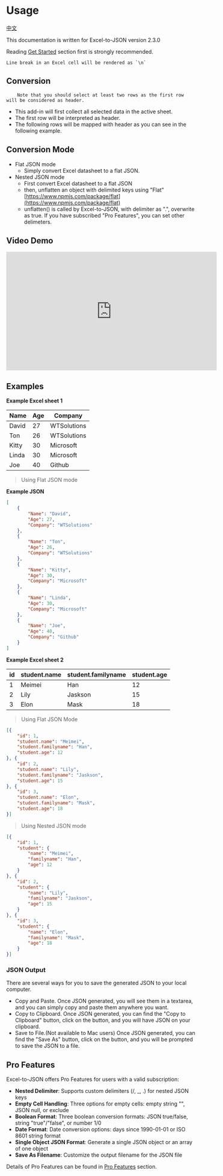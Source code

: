 # Usage

[中文](https://excel-to-json.wtsolutions.cn/zh-cn/latest/usage.html)

This documentation is written for Excel-to-JSON version 2.3.0

Reading [Get Started](getstarted.md) section first is strongly recommended.

    Line break in an Excel cell will be rendered as `\n`

 <a name="Conversiontypes"></a> 
## Conversion

		Note that you should select at least two rows as the first row will be considered as header.
  

* This add-in will first collect all selected data in the active sheet.
* The first row will be interpreted as header.
* The following rows will be mapped with header as you can see in the following example.

## Conversion Mode
* Flat JSON mode
    * Simply convert Excel datasheet to a flat JSON.
* Nested JSON mode
    * First convert Excel datasheet to a flat JSON
    * then, unflatten an object with delimited keys using "Flat" [https://www.npmjs.com/package/flat](https://www.npmjs.com/package/flat)
    * unflatten() is called by Excel-to-JSON, with delimiter as ".", overwrite as true. If you have subscribed "Pro Features", you can set other delimeters.

<script async src="https://pagead2.googlesyndication.com/pagead/js/adsbygoogle.js?client=ca-pub-8772217510669640"
     crossorigin="anonymous"></script>
<ins class="adsbygoogle"
     style="display:block; text-align:center;"
     data-ad-layout="in-article"
     data-ad-format="fluid"
     data-ad-client="ca-pub-8772217510669640"
     data-ad-slot="2653271427"></ins>
<script>
     (adsbygoogle = window.adsbygoogle || []).push({});
</script>

## Video Demo

<iframe width="560" height="315" src="https://www.youtube.com/embed/Hvj-O5aIzD0?si=yQdYvZkeKM6hMj6S" title="YouTube video player" frameborder="0" allow="accelerometer; autoplay; clipboard-write; encrypted-media; gyroscope; picture-in-picture; web-share" referrerpolicy="strict-origin-when-cross-origin" allowfullscreen></iframe>

## Examples

**Example Excel sheet 1**


|Name|Age|Company|
|---|---|---|
|David|27|WTSolutions|
|Ton|26|WTSolutions|
|Kitty|30|Microsoft|
|Linda|30|Microsoft|
|Joe|40|Github|

> Using Flat JSON mode

**Example JSON**

```json
[
    {
        "Name": "David",
        "Age": 27,
        "Company": "WTSolutions"
    },
    {
        "Name": "Ton",
        "Age": 26,
        "Company": "WTSolutions"
    },
    {
        "Name": "Kitty",
        "Age": 30,
        "Company": "Microsoft"
    },
    {
        "Name": "Linda",
        "Age": 30,
        "Company": "Microsoft"
    },
    {
        "Name": "Joe",
        "Age": 40,
        "Company": "Github"
    }
]
```

**Example Excel sheet 2**

|id|student.name|student.familyname|student.age|
|---|---|---|---|
|1|Meimei|Han|12|
|2|Lily|Jaskson|15|
|3|Elon|Mask|18|

> Using Flat JSON Mode

```json
[{
	"id": 1,
	"student.name": "Meimei",
	"student.familyname": "Han",
	"student.age": 12
}, {
	"id": 2,
	"student.name": "Lily",
	"student.familyname": "Jaskson",
	"student.age": 15
}, {
	"id": 3,
	"student.name": "Elon",
	"student.familyname": "Mask",
	"student.age": 18
}]
```

> Using Nested JSON mode

```json
[{
	"id": 1,
	"student": {
		"name": "Meimei",
		"familyname": "Han",
		"age": 12
	}
}, {
	"id": 2,
	"student": {
		"name": "Lily",
		"familyname": "Jaskson",
		"age": 15
	}
}, {
	"id": 3,
	"student": {
		"name": "Elon",
		"familyname": "Mask",
		"age": 18
	}
}]

```


<a name="jsonOutput"></a>
### JSON Output

There are several ways for you to save the generated JSON to your local computer.

* Copy and Paste. Once JSON generated, you will see them in a textarea, and you can simply copy and paste them anywhere you want.
* Copy to Clipboard. Once JSON generated, you can find the "Copy to Clipboard" button, click on the button, and you will have JSON on your clipboard.
* Save to File.(Not available to Mac users) Once JSON generated, you can find the "Save As" button, click on the button, and you will be prompted to save the JSON to a file.

## Pro Features
Excel-to-JSON offers Pro Features for users with a valid subscription:

* **Nested Delimiter**: Supports custom delimiters (/, _, .) for nested JSON keys
* **Empty Cell Handling**: Three options for empty cells: empty string "", JSON null, or exclude
* **Boolean Format**: Three boolean conversion formats: JSON true/false, string "true"/"false", or number 1/0
* **Date Format**: Date conversion options: days since 1990-01-01 or ISO 8601 string format
* **Single Object JSON Format**: Generate a single JSON object or an array of one object
* **Save As Filename**: Customize the output filename for the JSON file

Details of Pro Features can be found in [Pro Features](profeatures.md) section.
